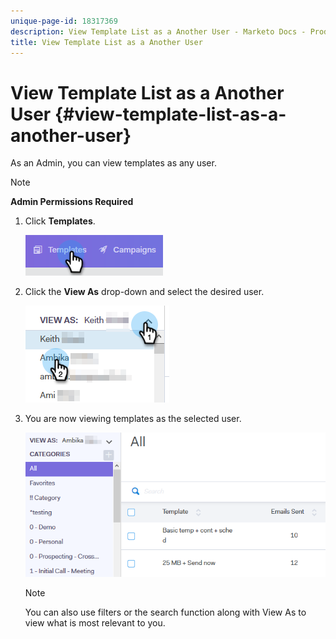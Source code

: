 ```yaml
---
unique-page-id: 18317369
description: View Template List as a Another User - Marketo Docs - Product Documentation
title: View Template List as a Another User
---
```


# View Template List as a Another User {#view-template-list-as-a-another-user}

As an Admin, you can view templates as any user.

>[!NOTE]
>
>**Admin Permissions Required**

1. Click **Templates**.

   ![](assets/one.png)

1. Click the **View As** drop-down and select the desired user.

   ![](assets/two.png)

1. You are now viewing templates as the selected user.

   ![](assets/three.png)

   >[!NOTE]
   >
   >You can also use filters or the search function along with View As to view what is most relevant to you.

